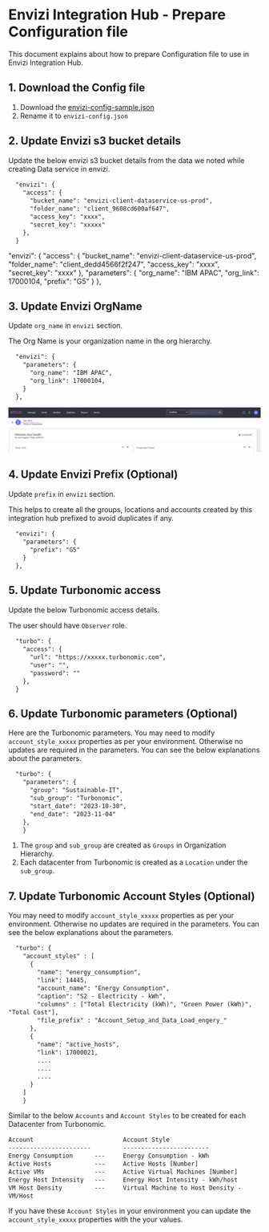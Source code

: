 # Envizi Integration Hub - Prepare Configuration file

This document explains about how to prepare Configuration file to use in Envizi Integration Hub.

## 1. Download the Config file

1. Download the [envizi-config-sample.json](../config/envizi-config-sample.json)
2. Rename it to `envizi-config.json`

## 2. Update Envizi s3 bucket details

Update the below envizi s3 bucket details from the data we noted while creating Data service in envizi.

```
  "envizi": {
    "access": {
      "bucket_name": "envizi-client-dataservice-us-prod",
      "folder_name": "client_9608cd600af647",
      "access_key": "xxxx",
      "secret_key": "xxxxx"
    },
  }
```

  "envizi": {
    "access": {
      "bucket_name": "envizi-client-dataservice-us-prod",
      "folder_name": "client_dedd4566f2f247",
      "access_key": "xxxx",
      "secret_key": "xxxx"
    },
    "parameters": {
      "org_name": "IBM APAC",
      "org_link": 17000104,
      "prefix": "G5"
    }
  },


## 3. Update Envizi OrgName

Update `org_name` in `envizi` section.

The Org Name is your organization name in the org hierarchy.
```
  "envizi": {
    "parameters": {
      "org_name": "IBM APAC",
      "org_link": 17000104,
    }
  },
```
<img src="images/img-14-orgname.png">

## 4. Update Envizi Prefix (Optional)

Update `prefix` in `envizi` section.

This helps to create all the groups, locations and accounts created by this integration hub prefixed to avoid duplicates if any.
```
  "envizi": {
    "parameters": {
      "prefix": "G5"
    }
  },
```

## 5. Update Turbonomic access

Update the below Turbonomic access details.

The user should have `Observer` role.

```
  "turbo": {
    "access": {
      "url": "https://xxxxx.turbonomic.com",
      "user": "",
      "password": ""
    },
  }

```
## 6. Update Turbonomic parameters (Optional)

Here are the Turbonomic parameters. You may need to modify `account_style_xxxxx` properties as per your environment. Otherwise no updates are required in the parameters. You can see the below explanations about the parameters.

```
  "turbo": {
    "parameters": {
      "group": "Sustainable-IT",
      "sub_group": "Turbonomic",
      "start_date": "2023-10-30",
      "end_date": "2023-11-04"
    },
    }
```

1. The `group` and `sub_group` are created as `Groups` in Organization Hierarchy.
2. Each datacenter from Turbonomic is created as a `Location` under the `sub_group`.


## 7. Update Turbonomic Account Styles (Optional)

You may need to modify `account_style_xxxxx` properties as per your environment. Otherwise no updates are required in the parameters. You can see the below explanations about the parameters.

```
  "turbo": {
    "account_styles" : [
      {
        "name": "energy_consumption",
        "link": 14445,
        "account_name": "Energy Consumption", 
        "caption": "S2 - Electricity - kWh", 
        "columns" : ["Total Electricity (kWh)", "Green Power (kWh)", "Total Cost"],
        "file_prefix" : "Account_Setup_and_Data_Load_engery_"
      },
      {
        "name": "active_hosts",
        "link": 17000021,
        ....
        ....
        ....
      }
    ]
    }
```

Similar to the below  `Accounts` and `Account Styles` to be created for each Datacenter from Turbonomic.
  ```
  Account                         Account Style
  -----------------------         ------------------------
  Energy Consumption      ---     Energy Consumption - kWh
  Active Hosts            ---     Active Hosts [Number]     
  Active VMs              ---     Active Virtual Machines [Number]
  Energy Host Intensity   ---     Energy Host Intensity - kWh/host
  VM Host Density         ---     Virtual Machine to Host Density - VM/Host
  ```

If you have these `Account Styles` in your environment you can update the `account_style_xxxxx` properties with the your values. 